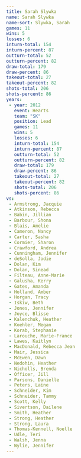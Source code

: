 ```yaml
---
title: Sarah Slywka
name: Sarah Slywka
name-sort: Slywka, Sarah
games: 11
wins: 5
losses: 6
inturn-total: 154
inturn-percent: 87
outturn-total: 52
outturn-percent: 82
draw-total: 179
draw-percent: 86
takeout-total: 27
takeout-percent: 82
shots-total: 206
shots-percent: 86
years:
 - year: 2012
   event: Hearts
   team: "SK"
   position: Lead
   games: 11
   wins: 5
   losses: 6
   inturn-total: 154
   inturn-percent: 87
   outturn-total: 52
   outturn-percent: 82
   draw-total: 179
   draw-percent: 86
   takeout-total: 27
   takeout-percent: 82
   shots-total: 206
   shots-percent: 86
vs:
 - Armstrong, Jacquie
 - Atkinson, Rebecca
 - Babin, Jillian
 - Barbour, Shona
 - Blais, Amelie
 - Cameron, Nancy
 - Carter, Sasha
 - Cormier, Sharon
 - Crawford, Andrea
 - Cunningham, Jennifer
 - deSolla, Jodie
 - Dolan, Kim
 - Dolan, Sinead
 - Filteau, Anne-Marie
 - Galusha, Kerry
 - Gates, Amanda
 - Holland, Amber
 - Horgan, Tracy
 - Iskiw, Beth
 - Jones, Jennifer
 - Joyce, Blisse
 - Kalenchuk, Heather
 - Koehler, Megan
 - Korab, Stephanie
 - Larouche, Marie-France
 - Lawes, Kaitlyn
 - MacDonald, Rebecca Jean
 - Mair, Jessica
 - McEwen, Dawn
 - Nedohin, Heather
 - Nicholls, Brenda
 - Officer, Jill
 - Parsons, Danielle
 - Peters, Laine
 - Schneider, Kim
 - Schneider, Tammy
 - Scott, Kelly
 - Sivertson, Dailene
 - Smith, Heather
 - Strong, Heather
 - Strong, Laura
 - Thomas-Kennell, Noelle
 - Udle, Teri
 - Walsh, Jenna
 - Wylie, Jennifer
---
```

